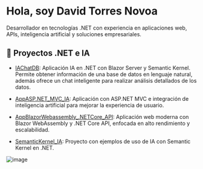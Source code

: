 # Hola, soy David Torres Novoa

Desarrollador en tecnologías .NET con experiencia en aplicaciones web, APIs, inteligencia artificial y soluciones empresariales.

## 📌 Proyectos .NET e IA
- [IAChatDB](https://github.com/David-punto-net/IAChatDB): Aplicación IA en .NET con Blazor Server y Semantic Kernel. Permite obtener información de una base de datos en lenguaje natural, además ofrece un chat inteligente para realizar análisis detallados de los datos.

- [AppASP.NET_MVC_IA](https://github.com/David-punto-net/AppASP.NET_MVC_IA): Aplicación con ASP.NET MVC e integración de inteligencia artificial para mejorar la experiencia de usuario.

- [AppBlazorWebassembly_.NETCore_API](https://github.com/David-punto-net/AppBlazorWebassembly_.NETCore_API): Aplicación web moderna con Blazor WebAssembly y .NET Core API, enfocada en alto rendimiento y escalabilidad.

- [SemanticKernel_IA](https://github.com/David-punto-net/SemanticKernel_IA): Proyecto con ejemplos de uso de IA con Semantic Kernel en .NET.
  
  



![image](https://github.com/user-attachments/assets/9f0cd028-6612-4e88-ad5c-5de1487d767a)

